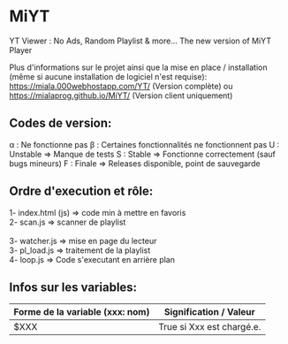 # MiYT
YT Viewer : No Ads, Random Playlist &amp; more... The new version of MiYT Player

Plus d'informations sur le projet ainsi que la mise en place / installation (même si aucune installation de logiciel n'est requise): 
    https://miala.000webhostapp.com/YT/ (Version complète)
        ou
    https://mialaprog.github.io/MiYT/ (Version client uniquement)

## Codes de version:
α : Ne fonctionne pas
β : Certaines fonctionnalités ne fonctionnent pas 
U : Unstable => Manque de tests 
S : Stable => Fonctionne correctement (sauf bugs mineurs)
F : Finale => Releases disponible, point de sauvegarde

## Ordre d'execution et rôle:
1- index.html (js) => code min à mettre en favoris <br>
2- scan.js => scanner de playlist<br>
<br>
3- watcher.js => mise en page du lecteur<br>
3- pl_load.js => traitement de la playlist<br>
4- loop.js => Code s'executant en arrière plan<br>

## Infos sur les variables:
Forme de la variable (xxx: nom) | Signification / Valeur
 --- | --- 
$XXX | True si Xxx est chargé.e.